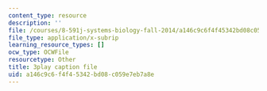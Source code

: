 ```yaml
---
content_type: resource
description: ''
file: /courses/8-591j-systems-biology-fall-2014/a146c9c6f4f45342bd08c059e7eb7a8e_lLY1u2aghIQ.vtt
file_type: application/x-subrip
learning_resource_types: []
ocw_type: OCWFile
resourcetype: Other
title: 3play caption file
uid: a146c9c6-f4f4-5342-bd08-c059e7eb7a8e
---
```

